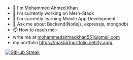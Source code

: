 <!--
## Hi there 👋

**mak0551/mak0551** is a ✨ _special_ ✨ repository because its `README.md` (this file) appears on your GitHub profile.

Here are some ideas to get you started:
- 😄 Pronouns: ...
- ⚡ Fun fact: ...
- 🤔 I’m looking for help with ...
- 👯 I’m looking to collaborate on ...
-->
- 👋 I'm Mohammed Ahmed Khan
- 🔭 I’m currently working on Mern-Stack
- 🌱 I’m currently learning Mobile App Development
- 💬 Ask me about Backend(Nodejs, expressjs, mongodb)
- 📫 How to reach me:-
- write me at mohammedahmedkhan551@gmail.com
- my portfolio https://mak551portfolio.netlify.app/

[![GitHub Streak](https://streak-stats.demolab.com/?user=your-github-username&theme=dark)](https://git.io/streak-stats)
